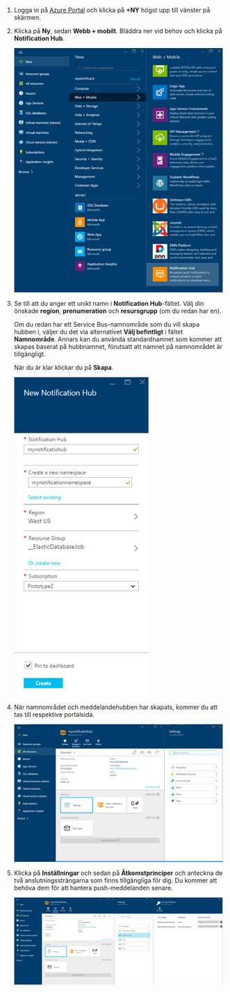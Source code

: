 

1. Logga in på [Azure Portal](https://portal.azure.com) och klicka på **+NY** högst upp till vänster på skärmen.
2. Klicka på **Ny**, sedan **Webb + mobilt**. Bläddra ner vid behov och klicka på **Notification Hub**.
   
      ![Azure Portal – skapa Notification Hubs](./media/notification-hubs-portal-create-new-hub/notification-hubs-azure-portal-create.png)
      
3. Se till att du anger ett unikt namn i **Notification Hub**-fältet. Välj din önskade **region**, **prenumeration** och **resursgrupp** (om du redan har en). 
   
    Om du redan har ett Service Bus-namnområde som du vill skapa hubben i, väljer du det via alternativet **Välj befintligt** i fältet **Namnområde**.  Annars kan du använda standardnamnet som kommer att skapas baserat på hubbnamnet, förutsatt att namnet på namnområdet är tillgängligt. 
   
    När du är klar klickar du på **Skapa**.
   
      ![Azure Portal – ange egenskaper för meddelandehubben](./media/notification-hubs-portal-create-new-hub/notification-hubs-azure-portal-settings.png)
4. När namnområdet och meddelandehubben har skapats, kommer du att tas till respektive portalsida. 
   
      ![Azure Portal – portalsida för Meddelandehubb](./media/notification-hubs-portal-create-new-hub/notification-hubs-azure-portal-page.png)
5. Klicka på **Inställningar** och sedan på **Åtkomstprinciper** och anteckna de två anslutningssträngarna som finns tillgängliga för dig. Du kommer att behöva dem för att hantera push-meddelanden senare.
   
      ![Azure Portal – anslutningssträngar för Meddelandehubb](./media/notification-hubs-portal-create-new-hub/notification-hubs-connection-strings-portal.png)

